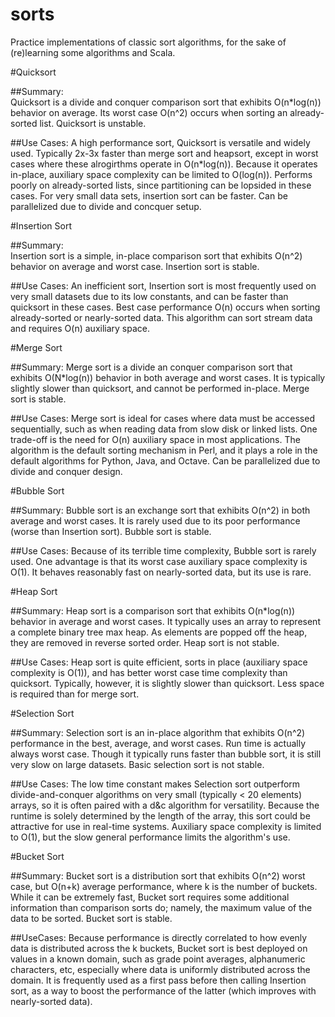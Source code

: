# sorts
Practice implementations of classic sort algorithms, for the sake of (re)learning some algorithms and Scala.

#Quicksort

##Summary:  
Quicksort is a divide and conquer comparison sort that exhibits O(n*log(n)) behavior on average. Its worst case O(n^2) occurs when sorting an already-sorted list.  Quicksort is unstable.

##Use Cases:
A high performance sort, Quicksort is versatile and widely used. Typically 2x-3x faster than merge sort and heapsort, except in worst cases where these alrogirthms operate in O(n*log(n)). Because it operates in-place, auxiliary space complexity can be limited to O(log(n)). Performs poorly on already-sorted lists, since partitioning can be lopsided in these cases. For very small data sets, insertion sort can be faster. Can be parallelized due to divide and concquer setup.

#Insertion Sort

##Summary:  
Insertion sort is a simple, in-place comparison sort that exhibits O(n^2) behavior on average and worst case. Insertion sort is stable.

##Use Cases:
An inefficient sort, Insertion sort is most frequently used on very small datasets due to its low constants, and can be faster than quicksort in these cases. Best case performance O(n) occurs when sorting already-sorted or nearly-sorted data. This algorithm can sort stream data and requires O(n) auxiliary space.

#Merge Sort

##Summary:
Merge sort is a divide an conquer comparison sort that exhibits O(N*log(n)) behavior in both average and worst cases. It is typically slightly slower than quicksort, and cannot be performed in-place. Merge sort is stable.

##Use Cases:
Merge sort is ideal for cases where data must be accessed sequentially, such as when reading data from slow disk or linked lists. One trade-off is the need for O(n) auxiliary space in most applications. The algorithm is the default sorting mechanism in Perl, and it plays a role in the default algorithms for Python, Java, and Octave. Can be parallelized due to divide and conquer design.

#Bubble Sort

##Summary:
Bubble sort is an exchange sort that exhibits O(n^2) in both average and worst cases. It is rarely used due to its poor performance (worse than Insertion sort). Bubble sort is stable.

##Use Cases:
Because of its terrible time complexity, Bubble sort is rarely used. One advantage is that its worst case auxiliary space complexity is O(1). It behaves reasonably fast on nearly-sorted data, but its use is rare.

#Heap Sort

##Summary:
Heap sort is a comparison sort that exhibits O(n*log(n)) behavior in average and worst cases. It typically uses an array to represent a complete binary tree max heap. As elements are popped off the heap, they are removed in reverse sorted order. Heap sort is not stable.

##Use Cases:
Heap sort is quite efficient, sorts in place (auxiliary space complexity is O(1)), and has better worst case time complexity than quicksort. Typically, however, it is slightly slower than quicksort. Less space is required than for merge sort. 

#Selection Sort

##Summary:
Selection sort is an in-place algorithm that exhibits O(n^2) performance in the best, average, and worst cases. Run time is actually always worst case. Though it typically runs faster than bubble sort, it is still very slow on large datasets. Basic selection sort is not stable.

##Use Cases:
The low time constant makes Selection sort outperform divide-and-conquer algorithms on very small (typically < 20 elements) arrays, so it is often paired with a d&c algorithm for versatility. Because the runtime is solely determined by the length of the array, this sort could be attractive for use in real-time systems. Auxiliary space complexity is limited to O(1), but the slow general performance limits the algorithm's use.

#Bucket Sort

##Summary:
Bucket sort is a distribution sort that exhibits O(n^2) worst case, but O(n+k) average performance, where k is the number of buckets. While it can be extremely fast, Bucket sort requires some additional information than comparison sorts do; namely, the maximum value of the data to be sorted. Bucket sort is stable.

##UseCases:
Because performance is directly correlated to how evenly data is distributed across the k buckets, Bucket sort is best deployed on values in a known domain, such as grade point averages, alphanumeric characters, etc, especially where data is uniformly distributed across the domain. It is frequently used as a first pass before then calling Insertion sort, as a way to boost the performance of the latter (which improves with nearly-sorted data).

